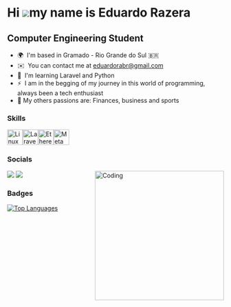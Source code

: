 Hi ![](https://user-images.githubusercontent.com/18350557/176309783-0785949b-9127-417c-8b55-ab5a4333674e.gif)my name is Eduardo Razera
======================================================================================================================================

Computer Engineering Student
----------------------------

* 🌍  I'm based in Gramado - Rio Grande do Sul 🇧🇷
* ✉️  You can contact me at [eduardorabr@gmail.com](mailto:eduardorabr@gmail.com)
* 🧠  I'm learning Laravel and Python
* ⚡  I am in the begging of my journey in this world of programming, always been a tech enthusiast
* 💚  My others passions are: Finances, business and sports

### Skills


<p align="left">
<a href="https://www.linux.org" target="_blank" rel="noreferrer"><img src="https://raw.githubusercontent.com/danielcranney/readme-generator/main/public/icons/skills/linux-colored.svg" width="36" height="36" alt="Linux" /></a><a href="https://laravel.com/" target="_blank" rel="noreferrer"><img src="https://raw.githubusercontent.com/danielcranney/readme-generator/main/public/icons/skills/laravel-colored.svg" width="36" height="36" alt="Laravel" /></a><a href="https://ethereum.org/en/" target="_blank" rel="noreferrer"><img src="https://raw.githubusercontent.com/danielcranney/readme-generator/main/public/icons/skills/ethereum-colored.svg" width="36" height="36" alt="Ethereum" /></a><a href="https://metamask.io/" target="_blank" rel="noreferrer"><img src="https://raw.githubusercontent.com/danielcranney/readme-generator/main/public/icons/skills/metamask-colored.svg" width="36" height="36" alt="MetaMask" /></a>
</p>


### Socials
<div>
<a href="https://instagram.com/razeraedu" target="_blank"><img src="https://img.shields.io/badge/-Instagram-%23E4405F?style=for-the-badge&logo=instagram&logoColor=white" target="_blank"></a>
<a href="https://www.linkedin.com/in/rafaella-ballerini-45875016a" target="_blank"><img src="https://img.shields.io/badge/-LinkedIn-%230077B5?style=for-the-badge&logo=linkedin&logoColor=white" target="_blank"></a> 
<img align="right" alt="Coding" widht="10px" height="300" src="https://i.pinimg.com/originals/bd/4e/d3/bd4ed327189c2a56695beb91cd534570.gif">
</div>

### Badges

<a href="https://github.com/erazera" align="left"><img src="https://github-readme-stats.vercel.app/api/top-langs/?username=erazera&langs_count=10&title_color=0891b2&text_color=ffffff&icon_color=0891b2&bg_color=1c1917&hide_border=true&locale=en&custom_title=Top%20%Languages" alt="Top Languages" /></a>
